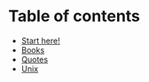 # Table of contents

* [Start here!](README.md)
* [Books](books.md)
* [Quotes](quotes.md)
* [Unix](unix.md)
